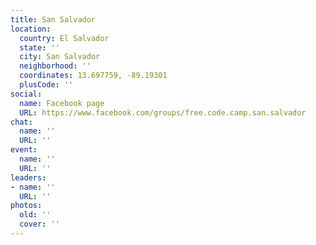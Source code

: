 ```yaml
---
title: San Salvador
location:
  country: El Salvador
  state: ''
  city: San Salvador
  neighborhood: ''
  coordinates: 13.697759, -89.19301
  plusCode: ''
social:
  name: Facebook page
  URL: https://www.facebook.com/groups/free.code.camp.san.salvador
chat:
  name: ''
  URL: ''
event:
  name: ''
  URL: ''
leaders:
- name: ''
  URL: ''
photos:
  old: ''
  cover: ''
---
```

